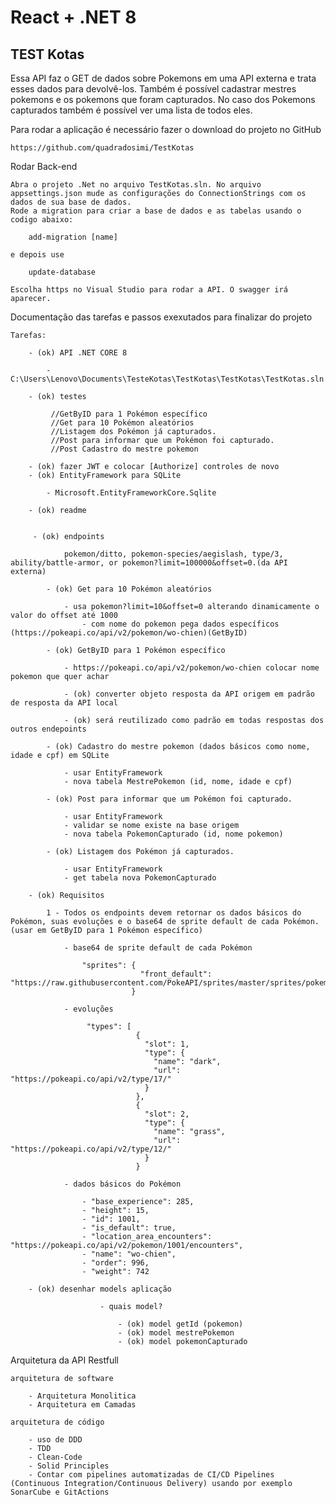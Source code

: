 # React + .NET 8

## TEST Kotas

Essa API faz o GET de dados sobre Pokemons em uma API externa e trata esses dados para devolvê-los. Também é possível
cadastrar mestres pokemons e os pokemons que foram capturados.  No caso dos Pokemons capturados também é possível ver uma lista de todos eles.

Para rodar a aplicação é necessário fazer o download do projeto no GitHub

	https://github.com/quadradosimi/TestKotas

Rodar Back-end
	
	Abra o projeto .Net no arquivo TestKotas.sln. No arquivo appsettings.json mude as configurações do ConnectionStrings com os dados de sua base de dados.
	Rode a migration para criar a base de dados e as tabelas usando o codigo abaixo:

		add-migration [name]
		
	e depois use

		update-database
		
	Escolha https no Visual Studio para rodar a API. O swagger irá aparecer.

Documentação das tarefas e passos exexutados para finalizar do projeto

	Tarefas:

		- (ok) API .NET CORE 8
 
			- C:\Users\Lenovo\Documents\TesteKotas\TestKotas\TestKotas\TestKotas.sln
	
		- (ok) testes

			 //GetByID para 1 Pokémon específico
			 //Get para 10 Pokémon aleatórios
			 //Listagem dos Pokémon já capturados.
			 //Post para informar que um Pokémon foi capturado.
			 //Post Cadastro do mestre pokemon
	 
		- (ok) fazer JWT e colocar [Authorize] controles de novo
		- (ok) EntityFramework para SQLite

			- Microsoft.EntityFrameworkCore.Sqlite
	
		- (ok) readme

 
		 - (ok) endpoints
 
				pokemon/ditto, pokemon-species/aegislash, type/3, ability/battle-armor, or pokemon?limit=100000&offset=0.(da API externa)
 
			- (ok) Get para 10 Pokémon aleatórios
	
				- usa pokemon?limit=10&offset=0 alterando dinamicamente o valor do offset até 1000
					- com nome do pokemon pega dados específicos (https://pokeapi.co/api/v2/pokemon/wo-chien)(GetByID)
		
			- (ok) GetByID para 1 Pokémon específico
	
				- https://pokeapi.co/api/v2/pokemon/wo-chien colocar nome pokemon que quer achar
		
				- (ok) converter objeto resposta da API origem em padrão de resposta da API local

				- (ok) será reutilizado como padrão em todas respostas dos outros endepoints
		
			- (ok) Cadastro do mestre pokemon (dados básicos como nome, idade e cpf) em SQLite
	
				- usar EntityFramework
				- nova tabela MestrePokemon (id, nome, idade e cpf)
		
			- (ok) Post para informar que um Pokémon foi capturado.

				- usar EntityFramework
				- validar se nome existe na base origem
				- nova tabela PokemonCapturado (id, nome pokemon)
		
			- (ok) Listagem dos Pokémon já capturados.
	
				- usar EntityFramework
				- get tabela nova PokemonCapturado

		- (ok) Requisitos

			1 - Todos os endpoints devem retornar os dados básicos do Pokémon, suas evoluções e o base64 de sprite default de cada Pokémon. (usar em GetByID para 1 Pokémon específico)
	
				- base64 de sprite default de cada Pokémon
		
					"sprites": {
								 "front_default": "https://raw.githubusercontent.com/PokeAPI/sprites/master/sprites/pokemon/1001.png"
							   }
				
				- evoluções 
		
					 "types": [
								{
								  "slot": 1,
								  "type": {
									"name": "dark",
									"url": "https://pokeapi.co/api/v2/type/17/"
								  }
								},
								{
								  "slot": 2,
								  "type": {
									"name": "grass",
									"url": "https://pokeapi.co/api/v2/type/12/"
								  }
								}
						
				- dados básicos do Pokémon
		
					- "base_experience": 285,
					- "height": 15,
					- "id": 1001,
					- "is_default": true,
					- "location_area_encounters": "https://pokeapi.co/api/v2/pokemon/1001/encounters",
					- "name": "wo-chien",
					- "order": 996,
					- "weight": 742
				
		- (ok) desenhar models aplicação		

						- quais model?
				
							- (ok) model getId (pokemon)
							- (ok) model mestrePokemon
							- (ok) model pokemonCapturado 

Arquitetura da API Restfull

	arquitetura de software
				
		- Arquitetura Monolitica
		- Arquitetura em Camadas
					
	arquitetura de código
				
		- uso de DDD 
		- TDD
		- Clean-Code
		- Solid Principles
		- Contar com pipelines automatizadas de CI/CD Pipelines (Continuous Integration/Continuous Delivery) usando por exemplo SonarCube e GitActions

	

	
			
